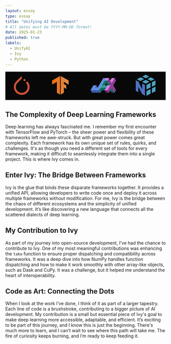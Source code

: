 ```yaml
---
layout: essay
type: essay
title: "Unifying AI Development"
# All dates must be YYYY-MM-DD format!
date: 2025-01-23
published: true
labels:
  - UnifyAI
  - Ivy
  - Python
---
```


<img class="img-fluid w-100" src="../img/ivy/ai-framework.jpg" alt="AI Framework">

## The Complexity of Deep Learning Frameworks

Deep learning has always fascinated me. I remember my first encounter with TensorFlow and PyTorch – the sheer power and flexibility of these frameworks left me awe-struck. But with great power comes great complexity. Each framework has its own unique set of rules, quirks, and challenges. It's as though you need a different set of tools for every framework, making it difficult to seamlessly integrate them into a single project. This is where Ivy comes in.

## Enter Ivy: The Bridge Between Frameworks

Ivy is the glue that binds these disparate frameworks together. It provides a unified API, allowing developers to write code once and deploy it across multiple frameworks without modification. For me, Ivy is the bridge between the chaos of different ecosystems and the simplicity of unified development. It’s like discovering a new language that connects all the scattered dialects of deep learning.

## My Contribution to Ivy

As part of my journey into open-source development, I’ve had the chance to contribute to Ivy. One of my most meaningful contributions was enhancing the `take` function to ensure proper dispatching and compatibility across frameworks. It was a deep dive into how NumPy handles function dispatching and how to make it work smoothly with other array-like objects, such as Dask and CuPy. It was a challenge, but it helped me understand the heart of interoperability.

## Code as Art: Connecting the Dots

When I look at the work I’ve done, I think of it as part of a larger tapestry. Each line of code is a brushstroke, contributing to a bigger picture of AI development. My contribution is a small but essential piece of Ivy's goal to make deep learning more accessible, adaptable, and efficient. It’s exciting to be part of this journey, and I know this is just the beginning. There's much more to learn, and I can’t wait to see where this path will take me. The fire of curiosity keeps burning, and I’m ready to keep feeding it.
